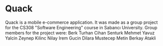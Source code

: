# Quack
Quack is a mobile e-commerce application. It was made as a group project for the CS308 "Software Engineering" course in Sabancı University.
Group members for the project were: 
Berk Turhan
Cihan Senturk
Mehmet Yavuz Yalcin
Zeynep Kilinc
Nilay Irem Gucin
Dilara Mustecep
Metin Berkay Atakli
